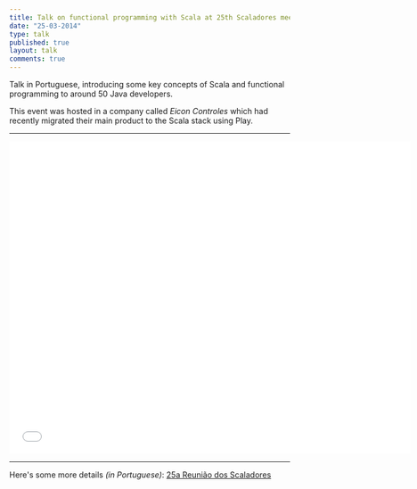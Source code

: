 ```yaml
---
title: Talk on functional programming with Scala at 25th Scaladores meeting
date: "25-03-2014"
type: talk
published: true
layout: talk
comments: true
---
```


Talk in Portuguese, introducing some key concepts of Scala and functional programming to around 50 Java developers.

This event was hosted in a company called *Eicon Controles* which had recently migrated their main product to the Scala stack using Play.

---------------------------------------

<iframe src="//player.vimeo.com/video/90242696" width="720" height="560" frameborder="0" webkitallowfullscreen mozallowfullscreen allowfullscreen></iframe>

---------------------------------------

Here's some more details *(in Portuguese)*: [25a Reunião dos Scaladores](http://scaladores.com.br/2014/03/28/25a-reuniao-dos-scaladores-como-foi/)
